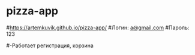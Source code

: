 # pizza-app
#https://artemkuvik.github.io/pizza-app/
#Логин: a@gmail.com
#Пароль: 123

#-Работает регистрация, корзина
